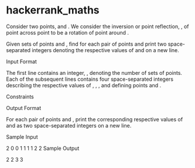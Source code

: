 # hackerrank_maths
Consider two points,  and . We consider the inversion or point reflection, , of point  across point  to be a  rotation of point  around .

Given  sets of points  and , find  for each pair of points and print two space-separated integers denoting the respective values of  and  on a new line.

Input Format

The first line contains an integer, , denoting the number of sets of points. 
Each of the  subsequent lines contains four space-separated integers describing the respective values of , , , and  defining points  and .

Constraints

Output Format

For each pair of points  and , print the corresponding respective values of  and  as two space-separated integers on a new line.

Sample Input

2
0 0 1 1
1 1 2 2
Sample Output

2 2
3 3
